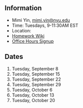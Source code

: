 ## Information
* Mimi Yin, mimi.yin@nyu.edu
* Time: Tuesdays, 9-11:30AM EST
* Location:
* [Homework Wiki](https://github.com/ITPNYU/ICM-2012-Code/wiki/Homework-MimiY-03)
* [Office Hours Signup](https://itp.nyu.edu/inwiki/Signup/Mimi)

## Dates

1. Tuesday, September 8
2. Tuesday, September 15
3. Tuesday, September 22
4. Tuesday, September 29
5. Tuesday, October 6
6. Tuesday, October 13
7. Tuesday, October 20

